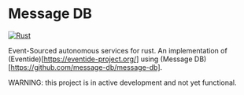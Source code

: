 # Message DB

[![Rust](https://github.com/aldofunes/message_db/actions/workflows/publish-crate.yml/badge.svg?branch=main)](https://github.com/aldofunes/message_db/actions/workflows/publish-crate.yml)

Event-Sourced autonomous services for rust. An implementation of (Eventide)[https://eventide-project.org/] using (Message DB)[https://github.com/message-db/message-db].

WARNING: this project is in active development and not yet functional.
